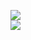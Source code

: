[![](https://img.shields.io/badge/Made%20With-Github%20Spray-lightgrey.svg?style=for-the-badge&logo=github)](https://github.com/Annihil/github-spray#4243)  
[![](https://i.imgur.com/2DrTn0Z.gif)](https://github.com/Annihil/github-spray)